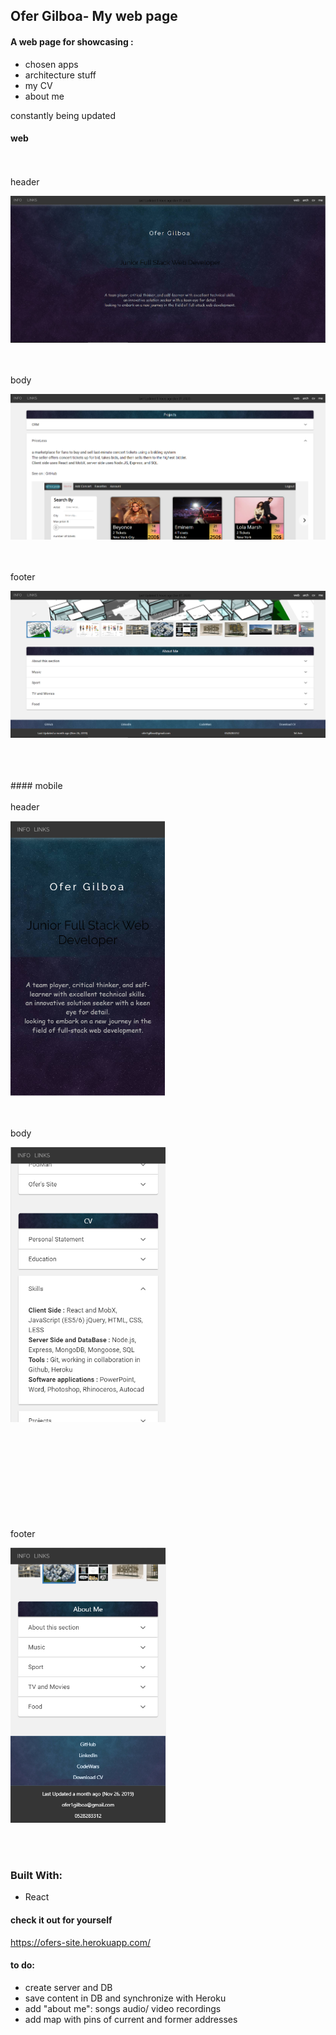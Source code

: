 ## Ofer Gilboa- My web page 
 
#### A web page for showcasing :
- chosen apps
- architecture stuff  
- my CV
- about me

constantly being updated 

#### web
<br/>
<br/>
header
<br/>
<p><img src="src/img/OfersSite/header.PNG"  title="Ofer's Site"></p>
<br/>
<br/>
body
<br/>
<p><img src="src/img/OfersSite/body.PNG" title="Ofer's Site"></p>
<br/>
<br/>
footer
<br/>
<p><img src="src/img/OfersSite/ZBar.PNG"  title="Ofer's Site"></p>
<br/>
<br/>
<br/>
#### mobile
<br/>
<br/>
header
<br/>
<p><img src="src/img/OfersSite/headerM.PNG"  height="440px" title="Ofer's Site"></p>
<br/>
<br/>
body
<br/>
<p><img src="src/img/OfersSite/bodyM.PNG"  height="440px" title="Ofer's Site"></p>
<br/>
<br/>
<br/>
<br/>
<br/>
<br/>
<br/>
<br/>
<br/>
footer
<br/>
<p><img src="src/img/OfersSite/ZBarM.PNG"  height="440px" title="Ofer's Site"></p>
<br/>
<br/>

### Built With:
- React


#### check it out for yourself 
 https://ofers-site.herokuapp.com/


#### to do:
- create server and DB
- save content in DB and synchronize with Heroku
- add "about me": songs audio/ video recordings
- add map with pins of current and former addresses
